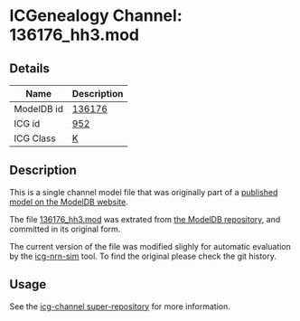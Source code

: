 # ICGenealogy Channel: 136176\_hh3.mod

## Details

Name | Description
---- | -----------
ModelDB id | [136176](http://senselab.med.yale.edu/ModelDB/ShowModel.cshtml?model=136176)
ICG id | [952](http://icg.neurotheory.ox.ac.uk/channels/1/952)
ICG Class | [K](http://icg.neurotheory.ox.ac.uk/channels/1)

## Description

This is a single channel model file that was originally part of a [published model on the ModelDB website](http://senselab.med.yale.edu/ModelDB/ShowModel.cshtml?model=136176).


The file [136176\_hh3.mod](136176_hh3.mod) was extrated from [the ModelDB repository](http://senselab.med.yale.edu/ModelDB/ShowModel.cshtml?model=136176), and committed in its original form.

The current version of the file was modified slighly for automatic evaluation by the [icg-nrn-sim](https://github.com/icgenealogy/icg-nrn-sim) tool. To find the original please check the git history.


## Usage

See the [icg-channel super-repository](https://github.com/icgenealogy/icg-channels) for more information.
